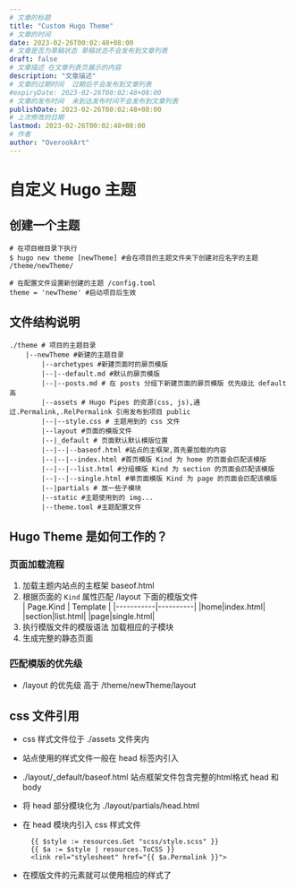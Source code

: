 ```yaml
---
# 文章的标题
title: "Custom Hugo Theme"
# 文章的时间
date: 2023-02-26T00:02:48+08:00
# 文章是否为草稿状态 草稿状态不会发布到文章列表
draft: false
# 文章描述 在文章列表页展示的内容
description: "文章描述"
# 文章的过期时间  过期后不会发布到文章列表
#expiryDate: 2023-02-26T00:02:48+08:00 
# 文章的发布时间  未到达发布时间不会发布到文章列表
publishDate: 2023-02-26T00:02:48+08:00
# 上次修改的日期
lastmod: 2023-02-26T00:02:48+08:00
# 作者
author: "OverookArt"
---
```


# 自定义 Hugo 主题  

## 创建一个主题  

``` shell
# 在项目根目录下执行
$ hugo new theme [newTheme] #会在项目的主题文件夹下创建对应名字的主题 /theme/newTheme/

# 在配置文件设置新创建的主题 /config.toml
theme = 'newTheme' #启动项目后生效
```



## 文件结构说明  

``` shell
./theme # 项目的主题目录
    |--newTheme #新建的主题目录
        |--archetypes #新建页面时的扉页模版
        |--|--default.md #默认的扉页模版
        |--|--posts.md # 在 posts 分组下新建页面的扉页模版 优先级比 default 高
        |--assets # Hugo Pipes 的资源(css, js),通过.Permalink,.RelPermalink 引用发布到项目 public
        |--|--style.css # 主题用到的 css 文件
        |--layout #页面的模版文件
        |--|_default # 页面默认默认模版位置
        |--|--|--baseof.html #站点的主框架,首先要加载的内容
        |--|--|--index.html #首页模版 Kind 为 home 的页面会匹配该模版
        |--|--|--list.html #分组模版 Kind 为 section 的页面会匹配该模版
        |--|--|--single.html #单页面模版 Kind 为 page 的页面会匹配该模版
        |--|partials # 放一些子模块
        |--static #主题使用到的 img...
        |--theme.toml #主题配置文件
```

## Hugo Theme 是如何工作的？

### 页面加载流程

1. 加载主题内站点的主框架 baseof.html
2. 根据页面的 `Kind` 属性匹配 /layout 下面的模版文件  
    | Page.Kind | Template |
    |-----------|----------|
    |home|index.html|
    |section|list.html|
    |page|single.html|
3. 执行模版文件的模版语法 加载相应的子模块
4. 生成完整的静态页面

### 匹配模版的优先级  

- /layout 的优先级 高于 /theme/newTheme/layout  

## css 文件引用

- css 样式文件位于 ./assets 文件夹内
- 站点使用的样式文件一般在 head 标签内引入
- ./layout/_default/baseof.html 站点框架文件包含完整的html格式 head 和 body
- 将 head 部分模块化为 ./layout/partials/head.html
- 在 head 模块内引入 css 样式文件
  
  ``` templates
    {{ $style := resources.Get "scss/style.scss" }}
    {{ $a := $style | resources.ToCSS }}
    <link rel="stylesheet" href="{{ $a.Permalink }}">
  ```

- 在模版文件的元素就可以使用相应的样式了
